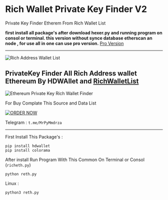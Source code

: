 # Rich Wallet Private Key Finder V2

Private Key Finder Etherem From Rich Wallet List 

**first install all package's after download hexer.py and running program on consol or terminal.
this version without synce database etherscan an node , for use all in one can use pro version.** [Pro Version](https://wp.me/pdw95J-9b)



----

![Rich Address Wallet List](https://raw.githubusercontent.com/Pymmdrza/Rich-Address-Wallet/main/richwallet1.png)

PrivateKey Finder All Rich Address wallet Ethereum By HDWAllet and [RichWalletList](https://github.com/Pymmdrza/Rich-Address-Wallet)
---
![Ethereum Private Key Rich Wallet Finder](https://github.com/Pymmdrza/RichWalletPrivateKeyFinder2/raw/mainx/RETH_Mmdrza.gif)


For Buy Complate This Source and Data List 


 [![ORDER NOW](https://mmdrza.com/wp-content/uploads/2022/04/order-1.png)](https://mmdrza.com/product/ethereum-private-key-rich-wallet-finder-v2/)



Telegram : `t.me/MrPyMmdrza`

---
First Install This Package's :
```
pip install hdwallet
pip install colorama
```

After install Run Program With This Common On Terminal or Consol (`richeth.py`)
```
python reth.py
```
Linux :
```
python3 reth.py
```

